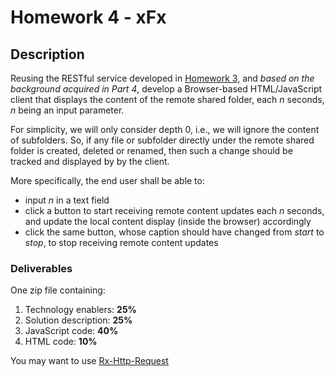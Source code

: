 # Homework 4 - xFx
## Description
Reusing the RESTful service developed in [Homework 3](../P3-Performance/homework"-xFx.md), and *based on the background acquired in Part 4*, develop a Browser-based HTML/JavaScript client that displays the content of the remote shared folder, each *n* seconds, *n* being an input parameter.

For simplicity, we will only consider depth 0, i.e., we will ignore the content of subfolders. So, if any file or subfolder directly under the remote shared folder is created, deleted or renamed, then such a change should be tracked and displayed by by the client.

More specifically, the end user shall be able to:
- input *n* in a text field
- click a button to start receiving remote content updates each *n* seconds, and update the local content display (inside the browser) accordingly
- click the same button, whose caption should have changed from *start* to *stop*, to stop receiving remote content updates

### Deliverables
One zip file containing:
1. Technology enablers: **25%**
2. Solution description: **25%**
3. JavaScript code: **40%**
4. HTML code: **10%**

You may want to use [Rx-Http-Request](https://www.npmjs.com/package/@akanass/rx-http-request)
